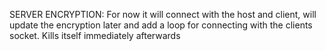 SERVER ENCRYPTION: 
For now it will connect with the host and client, will update the encryption later and add a loop for connecting with the clients socket. Kills itself immediately afterwards 
